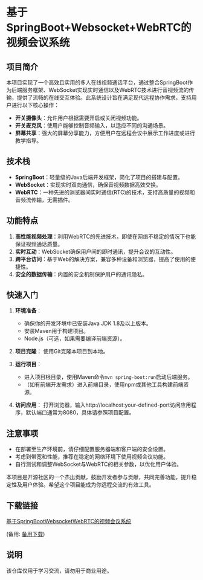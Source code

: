 # 基于SpringBoot+Websocket+WebRTC的视频会议系统

## 项目简介

本项目实现了一个高效且实用的多人在线视频通话平台，通过整合SpringBoot作为后端服务框架、WebSocket实现实时通信以及WebRTC技术进行音视频流的传输，提供了流畅的在线交互体验。此系统设计旨在满足现代远程协作需求，支持用户进行以下核心操作：

- **开关摄像头**：允许用户根据需要开启或关闭视频功能。
- **开关麦克风**：使用户能够控制音频输入，以适应不同的沟通场景。
- **屏幕共享**：强大的屏幕分享能力，方便用户在远程会议中展示工作进度或进行教学指导。

## 技术栈

- **SpringBoot**：轻量级的Java后端开发框架，简化了项目的搭建与配置。
- **WebSocket**：实现实时双向通信，确保音视频数据高效交换。
- **WebRTC**：一种先进的浏览器间实时通信(RTC)的技术，支持高质量的视频和音频流传输，无需插件。

## 功能特点

1. **高性能视频处理**：利用WebRTC的先进技术，即使在网络不稳定的情况下也能保证视频通话质量。
2. **实时互动**：WebSocket确保用户间的即时通讯，提升会议的互动性。
3. **跨平台访问**：基于Web的解决方案，兼容多种设备和浏览器，提高了使用的便捷性。
4. **安全的数据传输**：内置的安全机制保护用户的通讯隐私。

## 快速入门

1. **环境准备**：
   - 确保你的开发环境中已安装Java JDK 1.8及以上版本。
   - 安装Maven用于构建项目。
   - Node.js（可选，如果需要编译前端资源）。

2. **项目克隆**：
   使用Git克隆本项目到本地。

3. **运行项目**：
   - 进入项目根目录，使用Maven命令`mvn spring-boot:run`启动后端服务。
   - （如有前端开发需求）进入前端目录，使用npm或其他工具构建前端资源。

4. **访问应用**：
   打开浏览器，输入http://localhost:your-defined-port访问应用程序，默认端口通常为8080，具体请参照项目配置。

## 注意事项

- 在部署至生产环境前，请仔细配置服务器端和客户端的安全设置。
- 考虑到带宽和性能，推荐在稳定的网络环境下使用视频会议功能。
- 自行测试和调整WebSocket与WebRTC的相关参数，以优化用户体验。

本项目是开源社区的一个杰出贡献，鼓励开发者参与贡献，共同完善功能，提升稳定性及用户体验。希望这个项目能成为你远程交流的有效工具。

## 下载链接
[基于SpringBootWebsocketWebRTC的视频会议系统](https://pan.quark.cn/s/cee18676c508) 

(备用: [备用下载](https://pan.baidu.com/s/1KImUtDWFADplslhSAn9zaQ?pwd=1234))

## 说明

该仓库仅用于学习交流，请勿用于商业用途。
